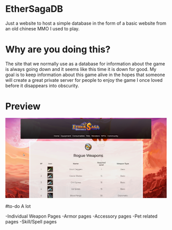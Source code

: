 # EtherSagaDB
Just a website to host a simple database in the form of a basic website from an old chinese MMO I used to play.

# Why are you doing this?
The site that we normally use as a database for information about the game is always going down and it seems like this time it is down for good. My goal is to keep information about this game alive in the hopes that someone will create a great private server for people to enjoy the game I once loved before it disappears into obscurity.

# Preview

![preview](./github/preview.png)

#to-do
A lot

-Individual Weapon Pages
-Armor pages
-Accessory pages
-Pet related pages
-Skill/Spell pages

